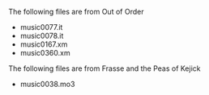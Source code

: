 The following files are from Out of Order
- music0077.it
- music0078.it
- music0167.xm
- music0360.xm

The following files are from Frasse and the Peas of Kejick
- music0038.mo3
